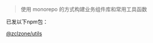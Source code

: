 > 使用 monorepo 的方式构建业务组件库和常用工具函数

已发以下npm包：

[@zclzone/utils](https://www.npmjs.com/package/@zclzone/utils)
